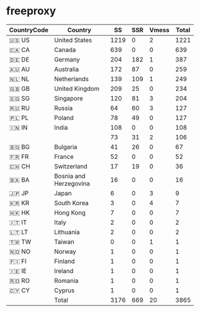 # freeproxy

|CountryCode|Country|SS|SSR|Vmess|Total|
|  ----  | ----  |  ----  | ----  |  ----  | ----  |
|🇺🇸 US|United States|1219|0|2|1221|
|🇨🇦 CA|Canada|639|0|0|639|
|🇩🇪 DE|Germany|204|182|1|387|
|🇦🇺 AU|Australia|172|87|0|259|
|🇳🇱 NL|Netherlands|139|109|1|249|
|🇬🇧 GB|United Kingdom|209|25|0|234|
|🇸🇬 SG|Singapore|120|81|3|204|
|🇷🇺 RU|Russia|64|60|3|127|
|🇵🇱 PL|Poland|78|49|0|127|
|🇮🇳 IN|India|108|0|0|108|
| ||73|31|2|106|
|🇧🇬 BG|Bulgaria|41|26|0|67|
|🇫🇷 FR|France|52|0|0|52|
|🇨🇭 CH|Switzerland|17|19|0|36|
|🇧🇦 BA|Bosnia and Herzegovina|16|0|0|16|
|🇯🇵 JP|Japan|6|0|3|9|
|🇰🇷 KR|South Korea|3|0|4|7|
|🇭🇰 HK|Hong Kong|7|0|0|7|
|🇮🇹 IT|Italy|2|0|0|2|
|🇱🇹 LT|Lithuania|2|0|0|2|
|🇹🇼 TW|Taiwan|0|0|1|1|
|🇳🇴 NO|Norway|1|0|0|1|
|🇫🇮 FI|Finland|1|0|0|1|
|🇮🇪 IE|Ireland|1|0|0|1|
|🇷🇴 RO|Romania|1|0|0|1|
|🇨🇾 CY|Cyprus|1|0|0|1|
||Total|3176|669|20|3865|

